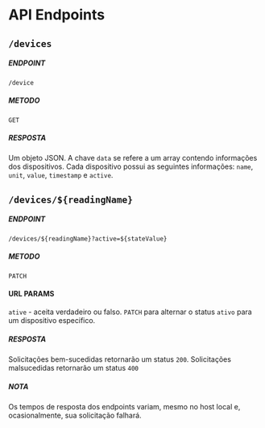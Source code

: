 # API Endpoints

## `/devices`
##### ENDPOINT
`/device`

##### METODO
`GET`

##### RESPOSTA
Um objeto JSON. A chave `data` se refere a um array contendo informações dos dispositivos. Cada dispositivo possui as seguintes informações: `name`, `unit`, `value`, `timestamp` e `active`.

## `/devices/${readingName}`
##### ENDPOINT
`/devices/${readingName}?active=${stateValue}`

##### METODO
`PATCH`

#### URL PARAMS
`ative` - aceita verdadeiro ou falso. `PATCH` para alternar o status `ativo` para um dispositivo especifico.

##### RESPOSTA
Solicitações bem-sucedidas retornarão um status `200`. Solicitações malsucedidas retornarão um status `400`

##### NOTA
Os tempos de resposta dos endpoints variam, mesmo no host local e, ocasionalmente, sua solicitação falhará.